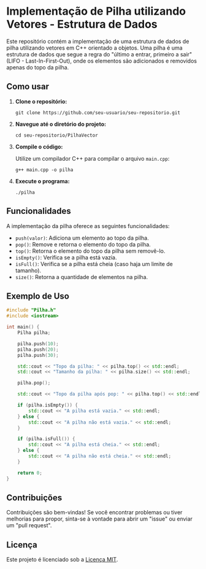 # Implementação de Pilha utilizando Vetores - Estrutura de Dados

Este repositório contém a implementação de uma estrutura de dados de pilha utilizando vetores em C++ orientado a objetos. Uma pilha é uma estrutura de dados que segue a regra do "último a entrar, primeiro a sair" (LIFO - Last-In-First-Out), onde os elementos são adicionados e removidos apenas do topo da pilha.

## Como usar

1. **Clone o repositório:**

   ```
   git clone https://github.com/seu-usuario/seu-repositorio.git
   ```

2. **Navegue até o diretório do projeto:**

   ```
   cd seu-repositorio/PilhaVector
   ```

3. **Compile o código:**

   Utilize um compilador C++ para compilar o arquivo `main.cpp`:

   ```
   g++ main.cpp -o pilha
   ```

4. **Execute o programa:**

   ```
   ./pilha
   ```

## Funcionalidades

A implementação da pilha oferece as seguintes funcionalidades:

- `push(valor)`: Adiciona um elemento ao topo da pilha.
- `pop()`: Remove e retorna o elemento do topo da pilha.
- `top()`: Retorna o elemento do topo da pilha sem removê-lo.
- `isEmpty()`: Verifica se a pilha está vazia.
- `isFull()`: Verifica se a pilha está cheia (caso haja um limite de tamanho).
- `size()`: Retorna a quantidade de elementos na pilha.

## Exemplo de Uso

```cpp
#include "Pilha.h"
#include <iostream>

int main() {
    Pilha pilha;

    pilha.push(10);
    pilha.push(20);
    pilha.push(30);

    std::cout << "Topo da pilha: " << pilha.top() << std::endl;
    std::cout << "Tamanho da pilha: " << pilha.size() << std::endl;

    pilha.pop();

    std::cout << "Topo da pilha após pop: " << pilha.top() << std::endl;

    if (pilha.isEmpty()) {
        std::cout << "A pilha está vazia." << std::endl;
    } else {
        std::cout << "A pilha não está vazia." << std::endl;
    }

    if (pilha.isFull()) {
        std::cout << "A pilha está cheia." << std::endl;
    } else {
        std::cout << "A pilha não está cheia." << std::endl;
    }

    return 0;
}
```

## Contribuições

Contribuições são bem-vindas! Se você encontrar problemas ou tiver melhorias para propor, sinta-se à vontade para abrir um "issue" ou enviar um "pull request".

## Licença

Este projeto é licenciado sob a [Licença MIT](LICENSE).

